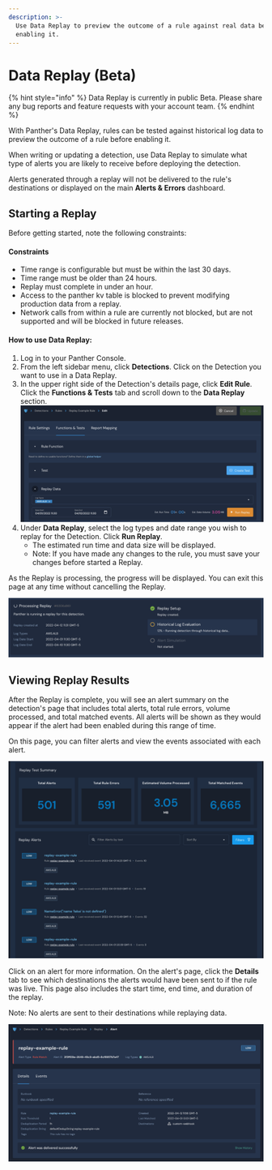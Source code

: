 ```yaml
---
description: >-
  Use Data Replay to preview the outcome of a rule against real data before
  enabling it.
---
```


# Data Replay (Beta)

{% hint style="info" %}
Data Replay is currently in public Beta. Please share any bug reports and feature requests with your account team.
{% endhint %}

With Panther's Data Replay, rules can be tested against historical log data to preview the outcome of a rule before enabling it.&#x20;

When writing or updating a detection, use Data Replay to simulate what type of alerts you are likely to receive before deploying the detection.&#x20;

Alerts generated through a replay will not be delivered to the rule's destinations or displayed on the main **Alerts & Errors** dashboard.

## Starting a Replay

Before getting started, note the following constraints:

#### Constraints

* Time range is configurable but must be within the last 30 days.
* Time range must be older than 24 hours.
* Replay must complete in under an hour.
* Access to the panther kv table is blocked to prevent modifying production data from a replay.
* Network calls from within a rule are currently not blocked, but are not supported and will be blocked in future releases.

#### How to use Data Replay:

1. Log in to your Panther Console.
2. From the left sidebar menu, click **Detections**. Click on the Detection you want to use in a Data Replay.
3. In the upper right side of the Detection's details page, click **Edit Rule**. Click the **Functions & Tests** tab and scroll down to the **Data Replay** section.\
   ![](<../../.gitbook/assets/data-replay-ui (1) (1) (2).png>)
4. Under **Data Replay**, select the log types and date range you wish to replay for the Detection. Click **Run Replay**.
   * The estimated run time and data size will be displayed.
   * Note: If you have made any changes to the rule, you must save your changes before started a Replay.

As the Replay is processing, the progress will be displayed. You can exit this page at any time without cancelling the Replay.&#x20;

![The Panther Console displays a message that says the Replay is processing.](../../.gitbook/assets/progress.png)

## Viewing Replay Results

After the Replay is complete, you will see an alert summary on the detection's page that includes total alerts, total rule errors, volume processed, and total matched events. All alerts will be shown as they would appear if the alert had been enabled during this range of time.

On this page, you can filter alerts and view the events associated with each alert.&#x20;

![The Replay Test Summary shows the number of alerts, rule errors, estimated volume processed, and total matched events.](../../.gitbook/assets/replaysummary.png)

Click on an alert for more information. On the alert's page, click the **Details** tab to see which destinations the alerts would have been sent to if the rule was live. This page also includes the start time, end time, and duration of the replay.

Note: No alerts are sent to their destinations while replaying data.

![The alert's Details page shows more information, including the destination where you  would expect the alert to be sent.](../../.gitbook/assets/replaydetails.png)
